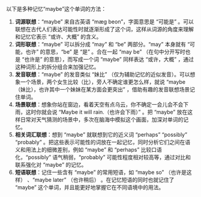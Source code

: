 以下是多种记忆“maybe”这个单词的方法：
1. **词源联想**：“maybe” 来自古英语 “mæg beon”，字面意思是 “可能是” 。可以联想在古代人们表达可能性时就逐渐形成了这个词，这样从词源的角度来理解和记忆它表示 “或许、大概” 的含义。
2. **词形联想**：“maybe” 可以拆分成 “may” 和 “be” 两部分。“may” 本身就有 “可能，也许” 的意思，“be” 是 “是” 。合在一起 “may be” （在句中分开写时也是 “也许是” 的意思），而写成一个词 “maybe” 同样表达 “或许，大概” ，通过这种词形上的拆分组合来加强记忆。
3. **发音联想**：“maybe” 的发音类似 “妹比” （仅为辅助记忆的近似发音）。可以想象一个场景，两个女生比较（比），旁人不确定谁更怎么样，就说 “maybe（妹比），也许其中一个妹妹在某方面会更突出” ，借助有趣的发音联想场景记住单词。
4. **场景联想**：想象你站在窗边，看着天空有点乌云，你不确定一会儿会不会下雨，这时你就会说 “Maybe it will rain.（也许会下雨）” 。把 “maybe” 放在这样日常对天气猜测的场景中，多次在脑海中模拟这个画面，加深对单词的记忆。
5. **相关词汇联想**：想到 “maybe” 就联想到它的近义词 “perhaps” “possibly” “probably” 。把这些表示可能性的词放在一起记忆，同时分析它们之间在语义和用法上的细微差别，例如 “maybe” 和 “perhaps” 比较口语化，“possibly” 语气稍弱，“probably” 可能性程度相对较高等，通过对比和联系强化对 “maybe” 的记忆。
6. **短语联想**：记住一些含有 “maybe” 的常用短语，如 “maybe so” （也许是这样） 、“maybe later” （也许稍后） 。在记忆短语的同时也就记住了 “maybe” 这个单词，并且能更好地掌握它在不同语境中的用法。 